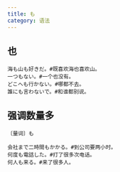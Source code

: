 ```yaml
---
title: も
category: 语法
---
```


## 也

```example
海も山も好きだ。#既喜欢海也喜欢山。
一つもない。#一个也没有。
どこへも行かない。#哪都不去。
誰にも言わないで。#和谁都别说。
```

## 强调数量多

`〔量词〕も`

```example
会社まで二時間もかかる。#到公司要两小时。
何度も電話した。#打了很多次电话。
何人も来る。#来了很多人。
```
